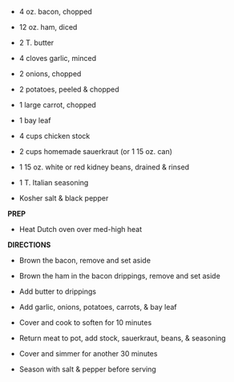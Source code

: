 -   4 oz. bacon, chopped

-   12 oz. ham, diced

-   2 T. butter

-   4 cloves garlic, minced

-   2 onions, chopped

-   2 potatoes, peeled & chopped

-   1 large carrot, chopped

-   1 bay leaf

-   4 cups chicken stock

-   2 cups homemade sauerkraut (or 1 15 oz. can)

-   1 15 oz. white or red kidney beans, drained & rinsed

-   1 T. Italian seasoning

-   Kosher salt & black pepper

**PREP**

-   Heat Dutch oven over med-high heat

**DIRECTIONS**

-   Brown the bacon, remove and set aside

-   Brown the ham in the bacon drippings, remove and set aside

-   Add butter to drippings

-   Add garlic, onions, potatoes, carrots, & bay leaf

-   Cover and cook to soften for 10 minutes

-   Return meat to pot, add stock, sauerkraut, beans, & seasoning

-   Cover and simmer for another 30 minutes

-   Season with salt & pepper before serving
